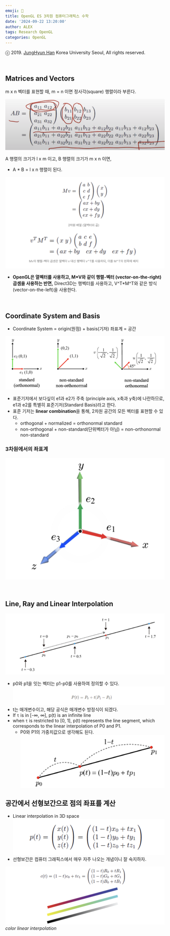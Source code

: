 ```yaml
---
emoji: 🥽
title: OpenGL ES 3차원 컴퓨터그래픽스 수학
date: '2024-09-22 13:20:00'
author: ALEX
tags: Research OpenGL
categories: OpenGL
---
```


ⓒ 2019. [JungHyun Han](https://media.korea.ac.kr/people/jhan/) Korea University Seoul, All rights reserved.

<br/>


## Matrices and Vectors

m x n 벡터를 표현할 때, m = n 이면 정사각(square) 행렬이라 부른다.

![](vector.png)

A 행렬의 크기가 l x m 이고, B 행렬의 크기가 m x n 이면,
- A * B = l x n 행렬이 된다.

![](matricsVectors.png)

- **OpenGL은 열벡터를 사용하고, M*V와 같이 행렬-벡터 (vector-on-the-right)곱셈을 사용하는 반면,** Direct3D는 행벡터를 사용하고, V^T*M^T와 같은 방식(vector-on-the-left)을 사용한다.

<br/>


## Coordinate System and Basis
- Coordinate System = origin(원점) + basis(기저)
좌표계 = 공간

![](coordinate.png)
- 표준기저에서 보다싶이 e1과 e2가 주축 (principle axis, x축과 y축)에 나란하므로, e1과 e2를 특별히 표준기저(Standard Basis)라고 한다.
- 표준 기저는 **linear combination**을 통해, 2차원 공간의 모든 벡터를 표현할 수 있다.
    - orthogonal + normalized = orthonormal standard
    - non-orthogonal + non-standard(단위벡터가 아님) = non-orthonormal non-standard


### 3차원에서의 좌표계
![](3cord.png)

<br/>

## Line, Ray and Linear Interpolation

![](line.png)
- p0와 p1을 잇는 벡터는 p1-p0를 사용하여 정의할 수 있다.
![](formula.png)
- t는 매개변수이고, 해당 공식은 매개변수 방정식이 되겠다.
- If `t` is in [-∞, ∞], p(t) is an infinite line
- when `t` is restricted to [0, 1], p(t) represents the line segment, which corresponds to the linear interpolation of P0 and P1.
    - P0와 P1의 가중치값으로 생각해도 된다.
![](interpolation2.png)

## 공간에서 선형보간으로 점의 좌표를 계산
- Linear interpolation in 3D space
![](formula2.png)
- 선형보간은 컴퓨터 그래픽스에서 매우 자주 나오는 개념이니 잘 숙지하자.

![](color.png)
*color linear interpolation*





```toc
```